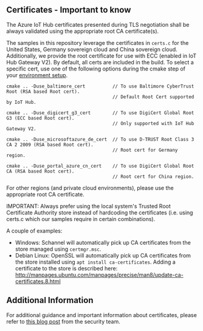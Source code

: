 ## Certificates -  Important to know

The Azure IoT Hub certificates presented during TLS negotiation shall be always validated using the appropriate root CA certificate(s).

The samples in this repository leverage the certificates in `certs.c` for the United States, Germany sovereign cloud and China sovereign cloud. Additionally, we provide the root certificate for use with ECC (enabled in IoT Hub Gateway V2). By default, all certs are included in the build. To select a specific cert, use one of the following options during the cmake step of your [environment setup](https://github.com/Azure/azure-iot-sdk-c/doc/devbox_setup.md).

```
cmake .. -Duse_baltimore_cert          // To use Baltimore CyberTrust Root (RSA based Root cert).
                                       // Default Root Cert supported by IoT Hub.

cmake .. -Duse_digicert_g3_cert        // To use DigiCert Global Root G3 (ECC based Root cert).
                                       // Only supported with IoT Hub Gateway V2.

cmake .. -Duse_microsoftazure_de_cert  // To use D-TRUST Root Class 3 CA 2 2009 (RSA based Root cert).
                                       // Root cert for Germany region.

cmake .. -Duse_portal_azure_cn_cert    // To use DigiCert Global Root CA (RSA based Root cert).
                                       // Root cert for China region.
```

For other regions (and private cloud environments), please use the appropriate root CA certificate.

IMPORTANT: Always prefer using the local system's Trusted Root Certificate Authority store instead of hardcoding the certificates (i.e. using certs.c which our samples require in certain combinations).

A couple of examples:

- Windows: Schannel will automatically pick up CA certificates from the store managed using `certmgr.msc`.
- Debian Linux: OpenSSL will automatically pick up CA certificates from the store installed using `apt install ca-certificates`. Adding a certificate to the store is described here: http://manpages.ubuntu.com/manpages/precise/man8/update-ca-certificates.8.html

## Additional Information

For additional guidance and important information about certificates, please refer to [this blog post](https://techcommunity.microsoft.com/t5/internet-of-things/azure-iot-tls-changes-are-coming-and-why-you-should-care/ba-p/1658456) from the security team.
